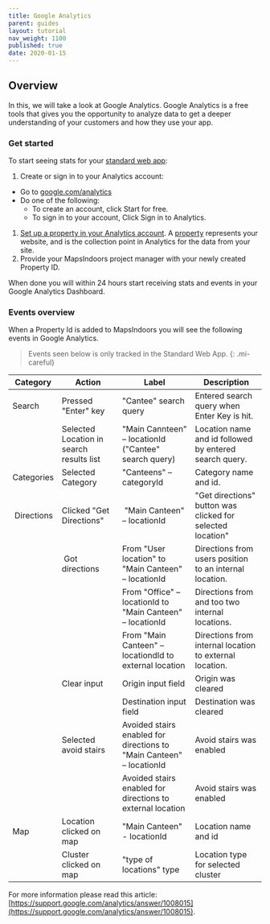 ```yaml
---
title: Google Analytics
parent: guides
layout: tutorial
nav_weight: 1100
published: true
date: 2020-01-15
---
```

## Overview
In this, we will take a look at Google Analytics.
Google Analytics is a free tools that gives you the opportunity to analyze data to get a deeper understanding of your customers and how they use your app.

### Get started
To start seeing stats for your [standard web app](http://clients.mapsindoors.com/):

1. Create or sign in to your Analytics account:
* Go to [google.com/analytics](https://marketingplatform.google.com/about/analytics/)
* Do one of the following:
  * To create an account, click Start for free.
  * To sign in to your account, Click Sign in to Analytics.

1. [Set up a property in your Analytics account](https://support.google.com/analytics/answer/1042508). A [property](https://support.google.com/analytics/answer/2649554?hl=en&ref_topic=1009620) represents your website, and is the collection point in Analytics for the data from your site.
1. Provide your MapsIndoors project manager with your newly created Property ID.

When done you will within 24 hours start receiving stats and events in your Google Analytics Dashboard.



### Events overview
When a Property Id is added to MapsIndoors you will see the following events in Google Analytics.

> Events seen below is only tracked in the Standard Web App.
{: .mi-careful}

| Category | Action | Label | Description
| - | - | - | - |
| Search | Pressed "Enter" key | "Cantee" search query | Entered search query when Enter Key is hit. |
| | Selected Location in search results list | "Main Cannteen" – locationId ("Cantee" search query) | Location name and id followed by entered search query. |
| Categories | Selected Category | "Canteens" – categoryId | Category name and id. |
| Directions | Clicked "Get Directions" | "Main Canteen" – locationId | "Get directions" button was clicked for selected location" |
| | Got directions | From "User location" to "Main Canteen" – locationId | Directions from users position to an internal location. |
| | | From "Office" – locationId to "Main Canteen" – locationId | Directions from and too two internal locations. |
| | | From "Main Canteen" – locationdId to external location | Directions from internal location to external location. |
| | Clear input | Origin input field | Origin was cleared |
| | | Destination input field | Destination was cleared |
| | Selected avoid stairs | Avoided stairs enabled for directions to "Main Canteen" – locationId | Avoid stairs was enabled |
| | | Avoided stairs enabled for directions to external location | Avoid stairs was enabled |
| Map | Location clicked on map | "Main Canteen" - locationId | Location name and id |
| | Cluster clicked on map | "type of locations" type | Location type for selected cluster |


For more information please read this article: [https://support.google.com/analytics/answer/1008015](https://support.google.com/analytics/answer/1008015).